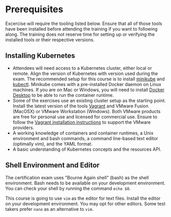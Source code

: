 # Prerequisites

Excercise will require the tooling listed below. Ensure that all of those tools have been installed before attending the training if you want to following along. The training does not reserve time for setting up or verifying the installed tools or their respective versions.

## Installing Kubernetes

- Attendees will need access to a Kubernetes cluster, either local or remote. Align the version of Kubernetes with version used during the exam. The recommended setup for this course is to install [minikube](https://kubernetes.io/docs/tasks/tools/install-minikube/) and [kubectl](https://kubernetes.io/docs/tasks/tools/install-kubectl/). Minikube comes with a pre-installed Docker daemon on Linux machines. If you are on Mac or Windows, you will need to install [Docker Desktop](https://www.docker.com/products/docker-desktop) to be able to run the container runtime.
- Some of the exercises use an existing cluster setup as the starting point. Install the latest version of the tools [Vagrant](https://www.vagrantup.com/) and VMware Fusion (MacOSX) or VMware Workstation (Windows). Both VMware products are free for personal use and licensed for commercial use. Ensure to follow the [Vagrant installation instructions](https://developer.hashicorp.com/vagrant/docs/providers/vmware/installation) to support the VMware providers.
- A working knowledge of containers and container runtimes, a Unix environment and bash commands, a command line-based text editor (optimally vim), and the YAML format.
- A basic understanding of Kubernetes concepts and the resources API.

## Shell Environment and Editor

The certification exam uses "Bourne Again shell" (bash) as the shell environment. Bash needs to be available on your development environment. You can check your shell by running the command `echo $0`.

This course is going to use `vim` as the editor for text files. Install the editor on your development environment. You may opt for other editors. Some test takers prefer `nano` as an alternative to `vim`.
